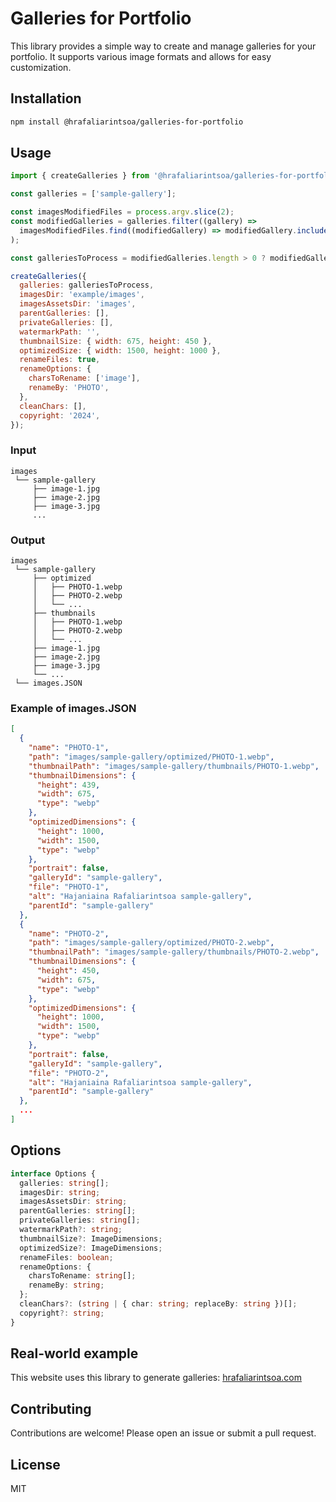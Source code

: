 # Galleries for Portfolio

This library provides a simple way to create and manage galleries for your portfolio.  It supports various image formats and allows for easy customization.

## Installation

```bash
npm install @hrafaliarintsoa/galleries-for-portfolio
```

## Usage

```javascript
import { createGalleries } from '@hrafaliarintsoa/galleries-for-portfolio';

const galleries = ['sample-gallery'];

const imagesModifiedFiles = process.argv.slice(2);
const modifiedGalleries = galleries.filter((gallery) =>
  imagesModifiedFiles.find((modifiedGallery) => modifiedGallery.includes(gallery)),
);

const galleriesToProcess = modifiedGalleries.length > 0 ? modifiedGalleries : galleries;

createGalleries({
  galleries: galleriesToProcess,
  imagesDir: 'example/images',
  imagesAssetsDir: 'images',
  parentGalleries: [],
  privateGalleries: [],
  watermarkPath: '',
  thumbnailSize: { width: 675, height: 450 },
  optimizedSize: { width: 1500, height: 1000 },
  renameFiles: true,
  renameOptions: {
    charsToRename: ['image'],
    renameBy: 'PHOTO',
  },
  cleanChars: [],
  copyright: '2024',
});
```

### Input
```` arduino
images
 └── sample-gallery
     ├── image-1.jpg
     ├── image-2.jpg
     ├── image-3.jpg
     ...
````

### Output
```` arduino
images
 └── sample-gallery
     ├── optimized
     │   ├── PHOTO-1.webp
     │   ├── PHOTO-2.webp
     │   └── ...
     ├── thumbnails
     │   ├── PHOTO-1.webp
     │   ├── PHOTO-2.webp
     │   └── ...
     ├── image-1.jpg
     ├── image-2.jpg
     ├── image-3.jpg
     └── ...
 └── images.JSON
````

### Example of images.JSON
```` json
[
  {
    "name": "PHOTO-1",
    "path": "images/sample-gallery/optimized/PHOTO-1.webp",
    "thumbnailPath": "images/sample-gallery/thumbnails/PHOTO-1.webp",
    "thumbnailDimensions": {
      "height": 439,
      "width": 675,
      "type": "webp"
    },
    "optimizedDimensions": {
      "height": 1000,
      "width": 1500,
      "type": "webp"
    },
    "portrait": false,
    "galleryId": "sample-gallery",
    "file": "PHOTO-1",
    "alt": "Hajaniaina Rafaliarintsoa sample-gallery",
    "parentId": "sample-gallery"
  },
  {
    "name": "PHOTO-2",
    "path": "images/sample-gallery/optimized/PHOTO-2.webp",
    "thumbnailPath": "images/sample-gallery/thumbnails/PHOTO-2.webp",
    "thumbnailDimensions": {
      "height": 450,
      "width": 675,
      "type": "webp"
    },
    "optimizedDimensions": {
      "height": 1000,
      "width": 1500,
      "type": "webp"
    },
    "portrait": false,
    "galleryId": "sample-gallery",
    "file": "PHOTO-2",
    "alt": "Hajaniaina Rafaliarintsoa sample-gallery",
    "parentId": "sample-gallery"
  },
  ...
]
````

## Options

``` typescript	
interface Options {
  galleries: string[];
  imagesDir: string;
  imagesAssetsDir: string;
  parentGalleries: string[];
  privateGalleries: string[];
  watermarkPath?: string;
  thumbnailSize?: ImageDimensions;
  optimizedSize?: ImageDimensions;
  renameFiles: boolean;
  renameOptions: {
    charsToRename: string[];
    renameBy: string;
  };
  cleanChars?: (string | { char: string; replaceBy: string })[];
  copyright?: string;
}
```

## Real-world example

This website uses this library to generate galleries: [hrafaliarintsoa.com](https://hrafaliarintsoa.com)

## Contributing

Contributions are welcome! Please open an issue or submit a pull request.

## License

MIT
